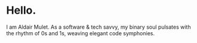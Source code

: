 # Hello.
I am Aldair Mulet.
As a software & tech savvy, my binary soul pulsates with the rhythm of 0s and 1s, weaving elegant code symphonies.
